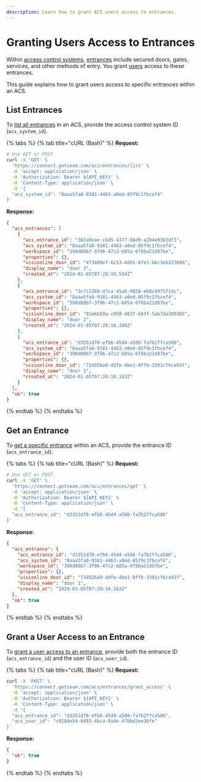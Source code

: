 ```yaml
---
description: Learn how to grant ACS users access to entrances.
---
```


# Granting Users Access to Entrances

Within [access control systems](./), [entrances](./#access-system-components) include secured doors, gates, services, and other methods of entry. You grant [users](./#what-is-a-user) access to these entrances.

This guide explains how to grant users access to specific entrances within an ACS.

## List Entrances

To [list all entrances](../../api-clients/access-control-systems/entrances/list-entrances.md) in an ACS, provide the access control system ID (`acs_system_id`).

{% tabs %}
{% tab title="cURL (Bash)" %}
**Request:**

```bash
# Use GET or POST.
curl -X 'GET' \
  'https://connect.getseam.com/acs/entrances/list' \
  -H 'accept: application/json' \
  -H 'Authorization: Bearer ${API_KEY}' \
  -H 'Content-Type: application/json' \
  -d '{
  "acs_system_id": "8aaa5fa0-9381-4463-a0ed-85f9c1fbcef4"
}'
```

**Response:**

```json
{
  "acs_entrances": [
    {
      "acs_entrance_id": "302a9eae-c6d5-4377-88d9-a284e0383df3",
      "acs_system_id": "8aaa5fa0-9381-4463-a0ed-85f9c1fbcef4",
      "workspace_id": "398d80b7-3f96-47c2-b85a-6f8ba21d07be",
      "properties": {},
      "visionline_door_id": "4f3408e7-6c53-4d65-87e1-bbc3eb323606",
      "display_name": "door 3",
      "created_at": "2024-01-05T07:20:10.554Z"
    },
    {
      "acs_entrance_id": "3c7c2288-d7ca-45ab-9928-eb8c8975f1dc",
      "acs_system_id": "8aaa5fa0-9381-4463-a0ed-85f9c1fbcef4",
      "workspace_id": "398d80b7-3f96-47c2-b85a-6f8ba21d07be",
      "properties": {},
      "visionline_door_id": "01e6b59a-c058-4837-b83f-5ab7da309305",
      "display_name": "door 2",
      "created_at": "2024-01-05T07:20:10.388Z"
    },
    {
      "acs_entrance_id": "d3351d70-efb6-45d4-a580-fa7b2ffca586",
      "acs_system_id": "8aaa5fa0-9381-4463-a0ed-85f9c1fbcef4",
      "workspace_id": "398d80b7-3f96-47c2-b85a-6f8ba21d07be",
      "properties": {},
      "visionline_door_id": "734926a0-ddfe-4be1-8ffb-3391cf6ca93f",
      "display_name": "door 1",
      "created_at": "2024-01-05T07:20:10.163Z"
    }
  ],
  "ok": true
}
```
{% endtab %}
{% endtabs %}

## Get an Entrance

To [get a specific entrance](../../api-clients/access-control-systems/entrances/get-an-entrance.md) within an ACS, provide the entrance ID (`acs_entrance_id`).

{% tabs %}
{% tab title="cURL (Bash)" %}
**Request:**

```bash
# Use GET or POST.
curl -X 'GET' \
  'https://connect.getseam.com/acs/entrances/get' \
  -H 'accept: application/json' \
  -H 'Authorization: Bearer ${API_KEY}' \
  -H 'Content-Type: application/json' \
  -d '{
  "acs_entrance_id": "d3351d70-efb6-45d4-a580-fa7b2ffca586"
}'
```

**Response:**

```json
{
  "acs_entrance": {
    "acs_entrance_id": "d3351d70-efb6-45d4-a580-fa7b2ffca586",
    "acs_system_id": "8aaa5fa0-9381-4463-a0ed-85f9c1fbcef4",
    "workspace_id": "398d80b7-3f96-47c2-b85a-6f8ba21d07be",
    "properties": {},
    "visionline_door_id": "734926a0-ddfe-4be1-8ffb-3391cf6ca93f",
    "display_name": "door 1",
    "created_at": "2024-01-05T07:20:10.163Z"
  },
  "ok": true
}
```
{% endtab %}
{% endtabs %}

## Grant a User Access to an Entrance

To [grant a user access to an entrance](../../api-clients/access-control-systems/entrances/grant-a-user-access-to-an-entrance.md), provide both the entrance ID (`acs_entrance_id`) and the user ID (`acs_user_id`).

{% tabs %}
{% tab title="cURL (Bash)" %}
**Request:**

```bash
curl -X 'POST' \
  'https://connect.getseam.com/acs/entrances/grant_access' \
  -H 'accept: application/json' \
  -H 'Authorization: Bearer ${API_KEY}' \
  -H 'Content-Type: application/json' \
  -d '{
  "acs_entrance_id": "d3351d70-efb6-45d4-a580-fa7b2ffca586",
  "acs_user_id": "c0184e54-0d93-4bca-8a4e-47bbd2ee3bfe"
}'
```

**Response:**

```json
{
  "ok": true
}
```
{% endtab %}
{% endtabs %}
